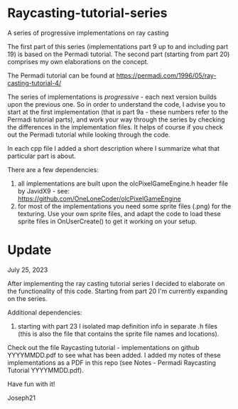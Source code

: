 # Raycasting-tutorial-series
A series of progressive implementations on ray casting

The first part of this series (implementations part 9 up to and including part 19) is based on the Permadi tutorial. The second part (starting from part 20) comprises my own elaborations on the concept.

The Permadi tutorial can be found at https://permadi.com/1996/05/ray-casting-tutorial-4/

The series of implementations is *progressive* - each next version builds upon the previous one. So in order to understand the code, I advise you to start at the first implementation (that is part 9a - these numbers refer to the Permadi tutorial parts), and work your way through the series by checking the differences in the implementation files. It helps of course if you check out the Permadi tutorial while looking through the code.

In each cpp file I added a short description where I summarize what that particular part is about. 

There are a few dependencies:
1. all implementations are built upon the olcPixelGameEngine.h header file by JavidX9 - see: https://github.com/OneLoneCoder/olcPixelGameEngine 
2. for most of the implementations you need some sprite files (.png) for the texturing. Use your own sprite files, and adapt the code to load these sprite files in OnUserCreate() to get it working on your setup.

# Update 
July 25, 2023

After implementing the ray casting tutorial series I decided to elaborate on the functionality of this code. Starting from part 20 I'm currently expanding on the series.

Additional dependencies:
1. starting with part 23 I isolated map definition info in separate .h files (this is also the file that contains the sprite file names and locations).

Check out the file Raycasting tutorial - implementations on github YYYYMMDD.pdf to see what has been added. I added my notes of these implementations as a PDF in this repo (see Notes - Permadi Raycasting Tutorial YYYYMMDD.pdf). 

Have fun with it!

Joseph21
